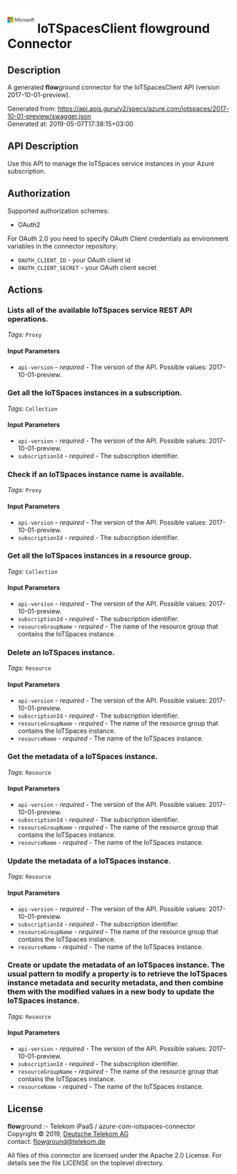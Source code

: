# ![LOGO](logo.png) IoTSpacesClient **flow**ground Connector

## Description

A generated **flow**ground connector for the IoTSpacesClient API (version 2017-10-01-preview).

Generated from: https://api.apis.guru/v2/specs/azure.com/iotspaces/2017-10-01-preview/swagger.json<br/>
Generated at: 2019-05-07T17:38:15+03:00

## API Description

Use this API to manage the IoTSpaces service instances in your Azure subscription.

## Authorization

Supported authorization schemes:
- OAuth2

For OAuth 2.0 you need to specify OAuth Client credentials as environment variables in the connector repository:
* `OAUTH_CLIENT_ID` - your OAuth client id
* `OAUTH_CLIENT_SECRET` - your OAuth client secret

## Actions

### Lists all of the available IoTSpaces service REST API operations.

*Tags:* `Proxy`

#### Input Parameters
* `api-version` - _required_ - The version of the API.
    Possible values: 2017-10-01-preview.

### Get all the IoTSpaces instances in a subscription.

*Tags:* `Collection`

#### Input Parameters
* `api-version` - _required_ - The version of the API.
    Possible values: 2017-10-01-preview.
* `subscriptionId` - _required_ - The subscription identifier.

### Check if an IoTSpaces instance name is available.

*Tags:* `Proxy`

#### Input Parameters
* `api-version` - _required_ - The version of the API.
    Possible values: 2017-10-01-preview.
* `subscriptionId` - _required_ - The subscription identifier.

### Get all the IoTSpaces instances in a resource group.

*Tags:* `Collection`

#### Input Parameters
* `api-version` - _required_ - The version of the API.
    Possible values: 2017-10-01-preview.
* `subscriptionId` - _required_ - The subscription identifier.
* `resourceGroupName` - _required_ - The name of the resource group that contains the IoTSpaces instance.

### Delete an IoTSpaces instance.

*Tags:* `Resource`

#### Input Parameters
* `api-version` - _required_ - The version of the API.
    Possible values: 2017-10-01-preview.
* `subscriptionId` - _required_ - The subscription identifier.
* `resourceGroupName` - _required_ - The name of the resource group that contains the IoTSpaces instance.
* `resourceName` - _required_ - The name of the IoTSpaces instance.

### Get the metadata of a IoTSpaces instance.

*Tags:* `Resource`

#### Input Parameters
* `api-version` - _required_ - The version of the API.
    Possible values: 2017-10-01-preview.
* `subscriptionId` - _required_ - The subscription identifier.
* `resourceGroupName` - _required_ - The name of the resource group that contains the IoTSpaces instance.
* `resourceName` - _required_ - The name of the IoTSpaces instance.

### Update the metadata of a IoTSpaces instance.

*Tags:* `Resource`

#### Input Parameters
* `api-version` - _required_ - The version of the API.
    Possible values: 2017-10-01-preview.
* `subscriptionId` - _required_ - The subscription identifier.
* `resourceGroupName` - _required_ - The name of the resource group that contains the IoTSpaces instance.
* `resourceName` - _required_ - The name of the IoTSpaces instance.

### Create or update the metadata of an IoTSpaces instance. The usual pattern to modify a property is to retrieve the IoTSpaces instance metadata and security metadata, and then combine them with the modified values in a new body to update the IoTSpaces instance.

*Tags:* `Resource`

#### Input Parameters
* `api-version` - _required_ - The version of the API.
    Possible values: 2017-10-01-preview.
* `subscriptionId` - _required_ - The subscription identifier.
* `resourceGroupName` - _required_ - The name of the resource group that contains the IoTSpaces instance.
* `resourceName` - _required_ - The name of the IoTSpaces instance.

## License

**flow**ground :- Telekom iPaaS / azure-com-iotspaces-connector<br/>
Copyright © 2019, [Deutsche Telekom AG](https://www.telekom.de)<br/>
contact: flowground@telekom.de

All files of this connector are licensed under the Apache 2.0 License. For details
see the file LICENSE on the toplevel directory.
